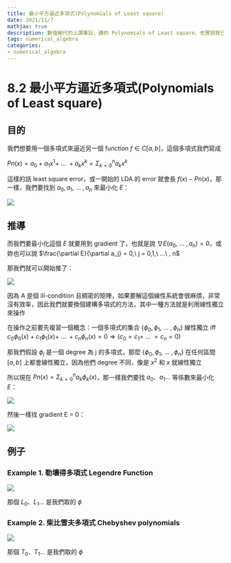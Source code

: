 ```yaml
---
title: 最小平方逼近多項式(Polynomials of Least square)
date: 2021/11/7
mathjax: true
description: 數值線代的上課筆記，講的 Polynomials of Least square，老實說我已經忘光了
tags: numerical_algebra
categories:
- numerical_algebra
---
```


# 8.2 最小平方逼近多項式(Polynomials of Least square)

## 目的

我們想要用一個多項式來逼近另一個 function $f\in C[a,b]$，這個多項式我們寫成 

$Pn(x) = a_0 + a_1x^1 +\ ...\ + a_kx^k = \Sigma_{k=0}^n a_kx^k$

這樣的話 least square error，或一開始的 LDA 的 error 就會長 $f(x) - Pn(x)$，那一樣，我們要找到 $a_0,a_1,\ ...\ ,a_n$ 來最小化 $E$：

![](https://i.imgur.com/vHowcux.png)

## 推導

而我們要最小化這個 $E$ 就要用到 gradient 了，也就是說 $\nabla E(a_0,\ ...\ ,a_n) = 0$，或妳也可以說 $\frac{\partial E}{\partial a_j} = 0,\ j = 0,1,\ ...\ , n$

那我們就可以開始推了：

![](https://i.imgur.com/r8HRJFO.jpg)

因為 A 是個 ill-condition 且稠密的矩陣，如果要解這個線性系統會很麻煩，非常沒有效率，因此我們就要換個建構多項式的方法，其中一種方法就是利用線性獨立來操作

在操作之前要先複習一個概念：一個多項式的集合 $\{\phi_0, \phi_1,\ ...\ , \phi_n\}$ 線性獨立 iff $c_0\phi_0(x) + c_1\phi_1(x)+\ ...\ + c_n\phi_n(x) = 0 \Rightarrow (c_0 = c_1 =\ ...\ = c_n = 0)$

那我們假設 $\phi_j$ 是一個 degree 為 j 的多項式，那麼 $\{\phi_0, \phi_1,\ ...\ , \phi_n\}$ 在任何區間 $[a,b]$ 上都會線性獨立，因為他們 degree 不同，像是 $x^2$ 和 $x$ 就線性獨立

所以現在 $Pn(x) = \Sigma_{k=0}^{n} a_k\phi_k(x)$，那一樣我們要找 $a_0$、$a_1...$ 等係數來最小化 $E$：

![](https://i.imgur.com/FinSVRY.png)

然後一樣找 gradient E = 0：

![](https://i.imgur.com/cRzrtna.jpg)

## 例子

### Example 1. 勒壤得多項式 Legendre Function

![](https://i.imgur.com/eJVFvX8.png)

那個 $L_0$、$L_1$... 是我們取的 $\phi$

### Example 2. 柴比雪夫多項式 Chebyshev polynomials

![](https://i.imgur.com/SluD9H9.jpg)

那個 $T_0$、$T_1$... 是我們取的 $\phi$